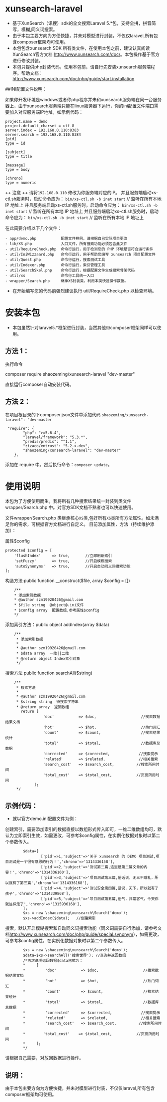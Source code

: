 # xunsearch-laravel
- 基于XunSearch（讯搜）sdk的全文搜索Laravel 5.*包，支持全拼，拼音简写，模糊,同义词搜索。
- 由于本包主要方向为方便快捷，并未对模型进行封装，不仅仅laravel,所有包含composer框架均可使用。
- 本包包含xunsearch SDK 所有类文件，在使用本包之前，建议认真阅读XunSearch官方文档 <http://www.xunsearch.com/doc/>。本包操作基于官方进行修改封装。
- 本包只提供php封装代码，使用本包前，请自行先安装xunsearch服务端程序。帮助文档：<http://www.xunsearch.com/doc/php/guide/start.installation>

##INI配置文件说明：

如果你开发环境是windows或者你php程序并未和xunsearch服务端在同一台服务器上，由于xunsearch服务端只能在linux服务器下运行，你的ini配置文件端口需要加入对应服务端IP地址，如示例代码：

    project.name = demo
    project.default_charset = utf-8
    server.index = 192.168.0.110:8383
    server.search = 192.168.0.110:8384
    [pid]
    type = id

    [subject]
    type = title

    [message]
    type = body

    [chrono]
    type = numeric

++ 注意 ++
请将`192.168.0.110` 修改为你服务端对应的IP。
并且服务端启动xs-ctl.sh服务时，启动命令应为： `bin/xs-ctl.sh -b inet start`     // 监听在所有本地 IP 地址上
并且服务端启动xs-ctl.sh服务时，启动命令应为： `bin/xs-ctl.sh -b inet start`     // 监听在所有本地 IP 地址上
并且服务端启动xs-ctl.sh服务时，启动命令应为： `bin/xs-ctl.sh -b inet start`     // 监听在所有本地 IP 地址上

在此简要介绍以下几个文件：

    - app/demo.php           配置文件样例，请根据自己实际项目更改
    - lib/XS.php             入口文件，所有搜索功能必须包含此文件
    - util/RequireCheck.php  命令行运行，用于检测您的 PHP 环境是否符合运行条件
    - util/IniWizzaard.php   命令行运行，用于帮助您编写 xunsearch 项目配置文件
    - util/Quest.php         命令行运行，搜索测试工具
    - util/Indexer.php       命令行运行，索引管理工具
    - util/SearchSkel.php    命令行运行，根据配置文件生成搜索骨架代码
    - util/xs                命令行工具统一入口
    - wrapper/Search.php     继承XS封装类，利用本类快速操作数据。

 - 在开始编写您的代码前强烈建议执行 util/RequireCheck.php 以检查环境。

# 安装本包
 - 本包虽然针对laravel5.*框架进行封装，当然其他带composer框架同样可以使用。

## 方法 1：
执行命令

   composer require shaozeming/xunsearch-laravel "dev-master"

直接运行composer自动安装代码。

## 方法 2：
在项目根目录的下composer.json文件中添加代码 `shaozeming/xunsearch-laravel": "dev-master`

     "require": {
            "php": ">=5.6.4",
            "laravel/framework": "5.3.*",
            "predis/predis": "^1.1",
            "zizaco/entrust": "5.2.x-dev",
            "shaozeming/xunsearch-laravel": "dev-master"
        },

添加在 require 中。然后执行命令：`composer update`。

# 使用说明
本包为了方便使用而生，我将所有几种搜索结果统一封装到类文件wrapper/Search.php 中。对官方SDK文档不熟者也可以快速使用。

文件wrapper/Search.php 类继承核心`XS`类,包好所有`XS`类所有方法属性。如未满足你的需求，可根据官方文档进行自定义。
目前添加属性，方法（持续维护添加）：

属性$config

    protected $config = [
        'flushIndex'     => true,       //立即刷新索引
        'setFuzzy'       => true,       //开启模糊搜索
        'autoSynonyms'   => true,       //开启自动同义词搜索功能
    ];

构造方法:public function __construct($file, array $config = [])

        /**
        * 添加索引数据
        * @author szm19920426@gmail.com
        * $file string  @object@.ini文件
        * $config array  配置数组,参考属性$config
        */

添加索引方法：public object addIndex(array $data)

        /**
         * 添加索引数据
         *
         * @author szm19920426@gmail.com
         * $data array  一维||二维
         * @return object Index索引对象
         */

搜索方法 public function searchAll($string)

        /**
         * 搜索方法
         *
         * @author szm19920426@gmail.com
         * $string string  待搜索字符串
         * @return array  返回数组
           return [
                     'doc'           => $doc,                    //搜索数据结果文档
                     'hot'           => $hot,                    //热门词汇
                     'count'         => $count,                  //搜索结果统计
                     'total'         => $total,                  //数据库总数据
                     'corrected'     => $corrected,             //搜索提示
                     'related'       => $related,               //相关搜索
                     'search_cost'   => $search_cost,          //搜索所用时间
                     'total_cost'    => $total_cost,           //页面所用时间
                 ];
         */

## 示例代码：

- 就以官方demo.ini配置文件为例：

创建索引，需要添加索引的数据直接以数组形式传入即可，一维二维数组均可，默认为立即索引生效，如需更改，可参考$config属性，在实例化数据对象时以第二个参数传入。

            $data=[
      				['pid'=>1,'subject'=>'关于 xunsearch 的 DEMO 项目测试,项目测试是一个很有意思的行为！','chrono'=>'1314336158'],
      				['pid'=>2,'subject'=>'测试第二篇,这里是第二篇文章的内容！','chrono'=>'1314336160'],
      				['pid'=>3,'subject'=>'项目测试第三篇,俗话说，无三不成礼，所以就有了第三篇','chrono'=>'1314336168'],
      				['pid'=>4,'subject'=>'测试安全第四篇,话说，天下，所以就有了孩子','chrono'=>'1314339868'],
      				['pid'=>5,'subject'=>'项目测试第五篇,俗气，非常客气，今天你就这样走了','chrono'=>'1315936168'],
      		];
            $xs = new \shaozeming\xunsearch\Search('demo');
      		$xs->addIndex($data);   //创建索引

搜索，默认开启模糊搜索和自动同义词搜索功能（同义词需要自行添加，请参考文档<http://www.xunsearch.com/doc/php/guide/special.synonym>），如需更改，可参考$config属性，在实例化数据对象时以第二个参数传入。

            $xs = new \shaozeming\xunsearch\Search('demo');
          	$data=$xs->searchAll('搜索世界'); //查询并返回数组
            /*再次说明返回数据$data格式为：
            *     [
            *         'doc'           => $doc,                    //搜索数据结果文档
            *         'hot'           => $hot,                    //热门词汇
            *         'count'         => $count,                  //搜索结果统计
            *         'total'         => $total,                  //数据库总数据
            *         'corrected'     => $corrected,             //搜索提示
            *         'related'       => $related,               //相关搜索
            *         'search_cost'   => $search_cost,          //搜索所用时间
            *        'total_cost'    => $total_cost,           //页面所用时间
            *     ];
            */

请根据自己需要，对放回数据进行操作。

## 说明：

   由于本包主要方向为方便快捷，并未对模型进行封装，不仅仅laravel,所有包含composer框架均可使用。